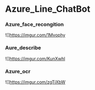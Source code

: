 # Azure_Line_ChatBot
### Azure_face_recongition
![]https://imgur.com/1Mvophy

### Aure_describe
![]https://imgur.com/KunXwhl

### Azure_ocr
![]https://imgur.com/zgTiXbW
